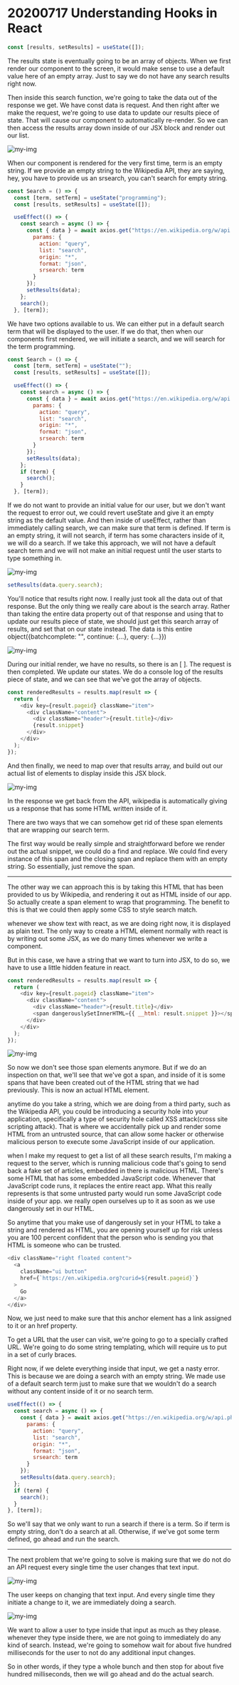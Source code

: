 # 20200717 Understanding Hooks in React

```js
const [results, setResults] = useState([]);
```

The results state is eventually going to be an array of objects. When we first render our component to the screen, it would make sense to use a default value here of an empty array. Just to say we do not have any search results right now.

Then inside this search function, we're going to take the data out of the response we get. We have const data is request. And then right after we make the request, we're going to use data to update our results piece of state. That will cause our component to automatically re-render. So we can then access the results array down inside of our JSX block and render out our list.

![my-img](img/200717-1.png)

When our component is rendered for the very first time, term is an empty string. If we provide an empty string to the Wikipedia API, they are saying, hey, you have to provide us an srsearch, you can't search for empty string.

```js
const Search = () => {
  const [term, setTerm] = useState("programming");
  const [results, setResults] = useState([]);

  useEffect(() => {
    const search = async () => {
      const { data } = await axios.get("https://en.wikipedia.org/w/api.php", {
        params: {
          action: "query",
          list: "search",
          origin: "*",
          format: "json",
          srsearch: term
        }
      });
      setResults(data);
    };
    search();
  }, [term]);
```

We have two options available to us. We can either put in a default search term that will be displayed to the user. If we do that, then when our components first rendered, we will initiate a search, and we will search for the term programming.

```js
const Search = () => {
  const [term, setTerm] = useState("");
  const [results, setResults] = useState([]);

  useEffect(() => {
    const search = async () => {
      const { data } = await axios.get("https://en.wikipedia.org/w/api.php", {
        params: {
          action: "query",
          list: "search",
          origin: "*",
          format: "json",
          srsearch: term
        }
      });
      setResults(data);
    };
    if (term) {
      search();
    }
  }, [term]);
```

If we do not want to provide an initial value for our user, but we don't want the request to error out, we could revert useState and give it an empty string as the default value. And then inside of useEffect, rather than immediately calling search, we can make sure that term is defined. If term is an empty string, it will not search, if term has some characters inside of it, we will do a search. If we take this approach, we will not have a default search term and we will not make an initial request until the user starts to type something in.

![my-img](img/200717-2.png)

```js
setResults(data.query.search);
```

You'll notice that results right now. I really just took all the data out of that response. But the only thing we really care about is the search array. Rather than taking the entire data property out of that response and using that to update our results piece of state, we should just get this search array of results, and set that on our state instead. The data is this entire object({batchcomplete: "", continue: {…}, query: {…}})

![my-img](img/200717-3.png)

During our initial render, we have no results, so there is an [ ]. The request is then completed. We update our states. We do a console log of the results piece of state, and we can see that we've got the array of objects.

```js
const renderedResults = results.map(result => {
  return (
    <div key={result.pageid} className="item">
      <div className="content">
        <div className="header">{result.title}</div>
        {result.snippet}
      </div>
    </div>
  );
});
```

And then finally, we need to map over that results array, and build out our actual list of elements to display inside this JSX block.

![my-img](img/200717-5.png)

In the response we get back from the API, wikipedia is automatically giving us a response that has some HTML written inside of it.

There are two ways that we can somehow get rid of these span elements that are wrapping our search term.

The first way would be really simple and straightforward before we render out the actual snippet, we could do a find and replace. We could find every instance of this span and the closing span and replace them with an empty string. So essentially, just remove the span.

---

The other way we can approach this is by taking this HTML that has been provided to us by Wikipedia, and rendering it out as HTML inside of our app. So actually create a span element to wrap that programming. The benefit to this is that we could then apply some CSS to style search match.

whenever we show text with react, as we are doing right now, it is displayed as plain text. The only way to create a HTML element normally with react is by writing out some JSX, as we do many times whenever we write a component.

But in this case, we have a string that we want to turn into JSX, to do so, we have to use a little hidden feature in react.

```js
const renderedResults = results.map(result => {
  return (
    <div key={result.pageid} className="item">
      <div className="content">
        <div className="header">{result.title}</div>
        <span dangerouslySetInnerHTML={{ __html: result.snippet }}></span>
      </div>
    </div>
  );
});
```

![my-img](img/200717-4.png)

So now we don't see those span elements anymore. But if we do an inspection on that, we'll see that we've got a span, and inside of it is some spans that have been created out of the HTML string that we had previously. This is now an actual HTML element.

anytime do you take a string, which we are doing from a third party, such as the Wikipedia API, you could be introducing a security hole into your application, specifically a type of security hole called XSS attack(cross site scripting attack). That is where we accidentally pick up and render some HTML from an untrusted source, that can allow some hacker or otherwise malicious person to execute some JavaScript inside of our application.

when I make my request to get a list of all these search results, I'm making a request to the server, which is running malicious code that's going to send back a fake set of articles, embedded in there is malicious HTML. There's some HTML that has some embedded JavaScript code. Whenever that JavaScript code runs, it replaces the entire react app. What this really represents is that some untrusted party would run some JavaScript code inside of your app. we really open ourselves up to it as soon as we use dangerously set in our HTML.

So anytime that you make use of dangerously set in your HTML to take a string and rendered as HTML, you are opening yourself up for risk unless you are 100 percent confident that the person who is sending you that HTML is someone who can be trusted.

```js
<div className="right floated content">
  <a
    className="ui button"
    href={`https://en.wikipedia.org?curid=${result.pageid}`}
  >
    Go
  </a>
</div>
```

Now, we just need to make sure that this anchor element has a link assigned to it or an href property.

To get a URL that the user can visit, we're going to go to a specially crafted URL. We're going to do some string templating, which will require us to put in a set of curly braces.

Right now, if we delete everything inside that input, we get a nasty error. This is because we are doing a search with an empty string. We made use of a default search term just to make sure that we wouldn't do a search without any content inside of it or no search term.

```js
useEffect(() => {
  const search = async () => {
    const { data } = await axios.get("https://en.wikipedia.org/w/api.php", {
      params: {
        action: "query",
        list: "search",
        origin: "*",
        format: "json",
        srsearch: term
      }
    });
    setResults(data.query.search);
  };
  if (term) {
    search();
  }
}, [term]);
```

So we'll say that we only want to run a search if there is a term. So if term is empty string, don't do a search at all. Otherwise, if we've got some term defined, go ahead and run the search.

---

The next problem that we're going to solve is making sure that we do not do an API request every single time the user changes that text input.

![my-img](img/200717-6.png)

The user keeps on changing that text input. And every single time they initiate a change to it, we are immediately doing a search.

![my-img](img/200717-8.png)

We want to allow a user to type inside that input as much as they please. whenever they type inside there, we are not going to immediately do any kind of search. Instead, we're going to somehow wait for about five hundred milliseconds for the user to not do any additional input changes.

So in other words, if they type a whole bunch and then stop for about five hundred milliseconds, then we will go ahead and do the actual search.
